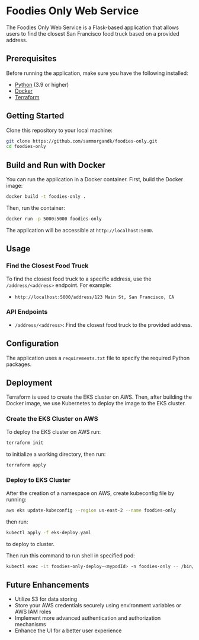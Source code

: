 # Foodies Only Web Service

The Foodies Only Web Service is a Flask-based application that allows users to find the closest San Francisco food truck based on a provided address.

## Prerequisites

Before running the application, make sure you have the following installed:

- [Python](https://www.python.org/downloads/) (3.9 or higher)
- [Docker](https://docs.docker.com/get-docker/)
- [Terraform](https://learn.hashicorp.com/tutorials/terraform/install-cli)

## Getting Started

Clone this repository to your local machine:

```bash
git clone https://github.com/sammorgandk/foodies-only.git
cd foodies-only
```

## Build and Run with Docker

You can run the application in a Docker container. First, build the Docker image:

```bash
docker build -t foodies-only .
```

Then, run the container:

```bash
docker run -p 5000:5000 foodies-only
```

The application will be accessible at `http://localhost:5000`.

## Usage

### Find the Closest Food Truck

To find the closest food truck to a specific address, use the `/address/<address>` endpoint. For example:

- `http://localhost:5000/address/123 Main St, San Francisco, CA`

### API Endpoints

- `/address/<address>`: Find the closest food truck to the provided address.

## Configuration

The application uses a `requirements.txt` file to specify the required Python packages.

## Deployment

Terraform is used to create the EKS cluster on AWS. Then, after building the Docker image, we use Kubernetes to deploy the image to the EKS cluster.

### Create the EKS Cluster on AWS

To deploy the EKS cluster on AWS run:

```bash
terraform init
```

to initialize a working directory, then run:

```bash
terraform apply
```

### Deploy to EKS Cluster

After the creation of a namespace on AWS, create kubeconfig file by running:

```bash
aws eks update-kubeconfig --region us-east-2 --name foodies-only
```

then run:

```bash
kubectl apply -f eks-deploy.yaml
```

to deploy to cluster.

Then run this command to run shell in specified pod:

```bash
kubectl exec -it foodies-only-deploy-<mypodId> -n foodies-only -- /bin/bash
```

## Future Enhancements

- Utilize S3 for data storing
- Store your AWS credentials securely using environment variables or AWS IAM roles
- Implement more advanced authentication and authorization mechanisms
- Enhance the UI for a better user experience
